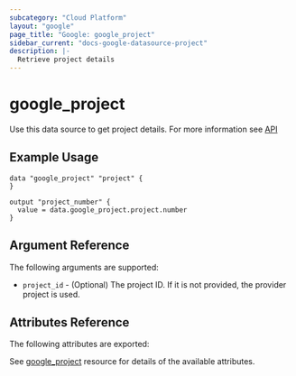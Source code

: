 ```yaml
---
subcategory: "Cloud Platform"
layout: "google"
page_title: "Google: google_project"
sidebar_current: "docs-google-datasource-project"
description: |-
  Retrieve project details
---
```


# google\_project

Use this data source to get project details.
For more information see
[API](https://cloud.google.com/resource-manager/reference/rest/v1/projects#Project)

## Example Usage

```hcl
data "google_project" "project" {
}

output "project_number" {
  value = data.google_project.project.number
}
```

## Argument Reference

The following arguments are supported:

* `project_id` - (Optional) The project ID. If it is not provided, the provider project is used.


## Attributes Reference

The following attributes are exported:

See [google_project](https://www.terraform.io/docs/providers/google/r/google_project.html) resource for details of the available attributes.

